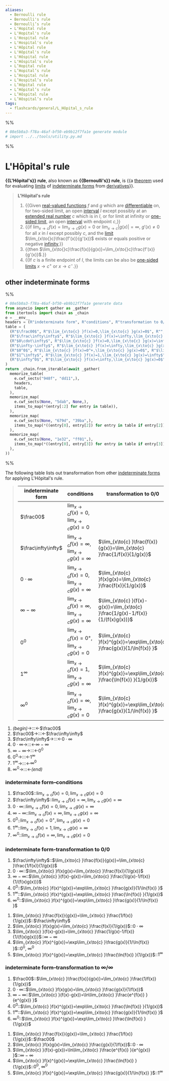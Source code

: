 ```yaml
---
aliases:
  - Bernoulli rule
  - Bernoulli's rule
  - Bernoulli’s rule
  - L'Hopital rule
  - L'Hopital's rule
  - L'Hospital rule
  - L'Hospital's rule
  - L'Hôpital rule
  - L'Hôpital's rule
  - L'Hôspital rule
  - L'Hôspital's rule
  - L’Hopital rule
  - L’Hopital’s rule
  - L’Hospital rule
  - L’Hospital’s rule
  - L’Hôpital rule
  - L’Hôpital’s rule
  - L’Hôspital rule
  - L’Hôspital’s rule
tags:
  - flashcards/general/L_Hôpital_s_rule
---
```


%%
```Python
# 08e5b0a3-f78a-46af-bf50-eb9b12f7fa1e generate module
# import ../../tools/utility.py.md
```
%%

# L'Hôpital's rule

__{{L'Hôpital's}} rule__, also known as __{{Bernoulli's}} rule__, is {{a [theorem](theorem.md) used for evaluating [limits](limit%20of%20a%20function.md) of [indeterminate forms](indeterminate%20form.md) from [derivatives](derivative.md)}}. <!--SR:!2023-12-19,18,300!2024-01-15,33,280!2023-12-19,18,300-->

> __L'Hôpital's rule__
>
> 1. {{Given [real-valued functions](real-valued%20function.md) $f$ and $g$ which are [differentiable](differentiable%20function.md) on, for two-sided limit, an open [interval](interval%20(mathematics).md) $I$ except possibly at an [extended real number](extended%20real%20number%20line.md) $c$ which is in $I$, or for limit at infinity or [one-sided limit](one-sided%20limit.md), an open [interval](interval%20(mathematics).md) with endpoint $c$,}}
> 2. {{if $\lim_{x\to{}c}f(x)=\lim_{x\to{}c}g(x)=0$ or $\lim_{x\to{}c}\lvert{g(x)}\rvert=\infty$, $g'(x)\ne0$ for all $x$ in $I$ except possibly $c$, and the [limit](limit%20of%20a%20functino.md) $\lim_{x\to{}c}\frac{f'(x)}{g'(x)}$ exists or equals positive or negative [infinity](infinity.md),}}
> 3. {{then $\lim_{x\to{}c}\frac{f(x)}{g(x)}=\lim_{x\to{}c}\frac{f'(x)}{g'(x)}$.}}
> 4. {{If $c$ is a finite endpoint of $I$, the limits can be also be [one-sided limits](one-sided%20limit.md) $x\to{}c^+$ or $x\to{}c^-$.}} <!--SR:!2024-01-10,29,280!2023-12-25,18,260!2023-12-19,18,300!2024-01-31,46,300-->

## other indeterminate forms

%%
```Python
# 08e5b0a3-f78a-46af-bf50-eb9b12f7fa1e generate data
from asyncio import gather as _gather
from itertools import chain as _chain
e = __env__
headers = (R"indeterminate form", R"conditions", R"transformation to 0/0", R"transformation to ∞/∞",)
table = (
  (R"$\frac00$", R"$\lim_{x\to{c} }f(x)=0,\lim_{x\to{c} }g(x)=0$", R"", R"$\lim_{x\to{c} }\frac{f(x)}{g(x)}=\lim_{x\to{c} }\frac{1/f(x)}{1/g(x)}$",),
  (R"$\frac\infty\infty$", R"$\lim_{x\to{c} }f(x)=\infty,\lim_{x\to{c} }g(x)=\infty$", R"$\lim_{x\to{c} }\frac{f(x)}{g(x)}=\lim_{x\to{c} }\frac{1/f(x)}{1/g(x)}$", R"",),
  (R"$0\cdot\infty$", R"$\lim_{x\to{c} }f(x)=0,\lim_{x\to{c} }g(x)=\infty$", R"$\lim_{x\to{c} }f(x)g(x)=\lim_{x\to{c} }\frac{f(x)}{1/g(x)}$", R"$\lim_{x\to{c} }f(x)g(x)=\lim_{x\to{c} }\frac{g(x)}{1/f(x)}$",),
  (R"$\infty-\infty$", R"$\lim_{x\to{c} }f(x)=\infty,\lim_{x\to{c} }g(x)=\infty$", R"$\lim_{x\to{c} }(f(x)-g(x))=\lim_{x\to{c} }\frac{1/g(x)-1/f(x)}{1/(f(x)g(x))}$", R"$\lim_{x\to{c} }(f(x)-g(x))=\ln\lim_{x\to{c} }\frac{e^{f(x)} }{e^{g(x)} }$",),
  (R"$0^0$", R"$\lim_{x\to{c} }f(x)=0^+,\lim_{x\to{c} }g(x)=0$", R"$\lim_{x\to{c} }f(x)^{g(x)}=\exp\lim_{x\to{c} }\frac{g(x)}{1/\ln{f(x)} }$", R"$\lim_{x\to{c} }f(x)^{g(x)}=\exp\lim_{x\to{c} }\frac{\ln{f(x)} }{1/g(x)}$",),
  (R"$1^\infty$", R"$\lim_{x\to{c} }f(x)=1,\lim_{x\to{c} }g(x)=\infty$", R"$\lim_{x\to{c} }f(x)^{g(x)}=\exp\lim_{x\to{c} }\frac{\ln{f(x)} }{1/g(x)}$", R"$\lim_{x\to{c} }f(x)^{g(x)}=\exp\lim_{x\to{c} }\frac{g(x)}{1/\ln{f(x)} }$",),
  (R"$\infty^0$", R"$\lim_{x\to{c} }f(x)=\infty,\lim_{x\to{c} }g(x)=0$", R"$\lim_{x\to{c} }f(x)^{g(x)}=\exp\lim_{x\to{c} }\frac{g(x)}{1/\ln{f(x)} }$", R"$\lim_{x\to{c} }f(x)^{g(x)}=\exp\lim_{x\to{c} }\frac{\ln{f(x)} }{1/g(x)}$",),
)
return _chain.from_iterable(await _gather(
  memorize_table(
    e.cwf_sects("948f", "dd11",),
    headers,
    table,
  ),
  memorize_map(
    e.cwf_sects(None, "5dab", None,),
    items_to_map(*(entry[:2] for entry in table)),
  ),
  memorize_map(
    e.cwf_sects(None, "679d", "39ba",),
    items_to_map(*((entry[0], entry[2]) for entry in table if entry[2])),
  ),
  memorize_map(
    e.cwf_sects(None, "1e32", "ff01",),
    items_to_map(*((entry[0], entry[3]) for entry in table if entry[3])),
  ),
))
```
%%

The following table lists out transformation from other [indeterminate forms](indeterminate%20form.md) for applying L'Hôpital's rule.

<!--08e5b0a3-f78a-46af-bf50-eb9b12f7fa1e generate section="948f"--><!-- The following content is generated at 2023-11-27T09:10:04.382841+08:00. Any edits will be overridden! -->

> | indeterminate form | conditions | transformation to 0/0 | transformation to ∞/∞ |
> |-|-|-|-|
> | $\frac00$ | $\lim_{x\to{c} }f(x)=0,\lim_{x\to{c} }g(x)=0$ |  | $\lim_{x\to{c} }\frac{f(x)}{g(x)}=\lim_{x\to{c} }\frac{1/f(x)}{1/g(x)}$ |
> | $\frac\infty\infty$ | $\lim_{x\to{c} }f(x)=\infty,\lim_{x\to{c} }g(x)=\infty$ | $\lim_{x\to{c} }\frac{f(x)}{g(x)}=\lim_{x\to{c} }\frac{1/f(x)}{1/g(x)}$ |  |
> | $0\cdot\infty$ | $\lim_{x\to{c} }f(x)=0,\lim_{x\to{c} }g(x)=\infty$ | $\lim_{x\to{c} }f(x)g(x)=\lim_{x\to{c} }\frac{f(x)}{1/g(x)}$ | $\lim_{x\to{c} }f(x)g(x)=\lim_{x\to{c} }\frac{g(x)}{1/f(x)}$ |
> | $\infty-\infty$ | $\lim_{x\to{c} }f(x)=\infty,\lim_{x\to{c} }g(x)=\infty$ | $\lim_{x\to{c} }(f(x)-g(x))=\lim_{x\to{c} }\frac{1/g(x)-1/f(x)}{1/(f(x)g(x))}$ | $\lim_{x\to{c} }(f(x)-g(x))=\ln\lim_{x\to{c} }\frac{e^{f(x)} }{e^{g(x)} }$ |
> | $0^0$ | $\lim_{x\to{c} }f(x)=0^+,\lim_{x\to{c} }g(x)=0$ | $\lim_{x\to{c} }f(x)^{g(x)}=\exp\lim_{x\to{c} }\frac{g(x)}{1/\ln{f(x)} }$ | $\lim_{x\to{c} }f(x)^{g(x)}=\exp\lim_{x\to{c} }\frac{\ln{f(x)} }{1/g(x)}$ |
> | $1^\infty$ | $\lim_{x\to{c} }f(x)=1,\lim_{x\to{c} }g(x)=\infty$ | $\lim_{x\to{c} }f(x)^{g(x)}=\exp\lim_{x\to{c} }\frac{\ln{f(x)} }{1/g(x)}$ | $\lim_{x\to{c} }f(x)^{g(x)}=\exp\lim_{x\to{c} }\frac{g(x)}{1/\ln{f(x)} }$ |
> | $\infty^0$ | $\lim_{x\to{c} }f(x)=\infty,\lim_{x\to{c} }g(x)=0$ | $\lim_{x\to{c} }f(x)^{g(x)}=\exp\lim_{x\to{c} }\frac{g(x)}{1/\ln{f(x)} }$ | $\lim_{x\to{c} }f(x)^{g(x)}=\exp\lim_{x\to{c} }\frac{\ln{f(x)} }{1/g(x)}$ |

<!--/08e5b0a3-f78a-46af-bf50-eb9b12f7fa1e-->

<!--08e5b0a3-f78a-46af-bf50-eb9b12f7fa1e generate section="dd11"--><!-- The following content is generated at 2023-11-24T23:07:19.372288+08:00. Any edits will be overridden! -->

1. _(begin)_→:::←$\frac00$ <!--SR:!2024-02-15,60,310!2024-02-02,50,310-->
2. $\frac00$→:::←$\frac\infty\infty$ <!--SR:!2024-02-23,67,310!2024-02-10,56,310-->
3. $\frac\infty\infty$→:::←$0\cdot\infty$ <!--SR:!2024-01-17,36,290!2023-12-24,8,270-->
4. $0\cdot\infty$→:::←$\infty-\infty$ <!--SR:!2024-01-22,38,270!2024-02-24,68,310-->
5. $\infty-\infty$→:::←$0^0$ <!--SR:!2023-12-24,6,250!2023-12-20,8,230-->
6. $0^0$→:::←$1^\infty$ <!--SR:!2023-12-23,17,270!2024-01-15,34,290-->
7. $1^\infty$→:::←$\infty^0$ <!--SR:!2023-12-22,7,270!2024-01-26,44,290-->
8. $\infty^0$→:::←_(end)_ <!--SR:!2024-02-05,52,310!2024-01-21,38,290-->

<!--/08e5b0a3-f78a-46af-bf50-eb9b12f7fa1e-->

### indeterminate form–conditions

<!--08e5b0a3-f78a-46af-bf50-eb9b12f7fa1e generate section="5dab"--><!-- The following content is generated at 2023-11-27T09:10:04.330437+08:00. Any edits will be overridden! -->

1. $\frac00$::$\lim_{x\to{c} }f(x)=0,\lim_{x\to{c} }g(x)=0$ <!--SR:!2024-02-14,60,310-->
2. $\frac\infty\infty$::$\lim_{x\to{c} }f(x)=\infty,\lim_{x\to{c} }g(x)=\infty$ <!--SR:!2024-02-11,58,310-->
3. $0\cdot\infty$::$\lim_{x\to{c} }f(x)=0,\lim_{x\to{c} }g(x)=\infty$ <!--SR:!2024-02-15,61,310-->
4. $\infty-\infty$::$\lim_{x\to{c} }f(x)=\infty,\lim_{x\to{c} }g(x)=\infty$ <!--SR:!2024-02-09,56,310-->
5. $0^0$::$\lim_{x\to{c} }f(x)=0^+,\lim_{x\to{c} }g(x)=0$ <!--SR:!2024-01-28,42,290-->
6. $1^\infty$::$\lim_{x\to{c} }f(x)=1,\lim_{x\to{c} }g(x)=\infty$ <!--SR:!2024-02-24,68,310-->
7. $\infty^0$::$\lim_{x\to{c} }f(x)=\infty,\lim_{x\to{c} }g(x)=0$ <!--SR:!2024-02-03,51,310-->

<!--/08e5b0a3-f78a-46af-bf50-eb9b12f7fa1e-->

### indeterminate form-transformation to 0/0

<!--08e5b0a3-f78a-46af-bf50-eb9b12f7fa1e generate section="679d"--><!-- The following content is generated at 2023-11-27T09:10:42.321134+08:00. Any edits will be overridden! -->

1. $\frac\infty\infty$::$\lim_{x\to{c} }\frac{f(x)}{g(x)}=\lim_{x\to{c} }\frac{1/f(x)}{1/g(x)}$ <!--SR:!2024-02-11,58,310-->
2. $0\cdot\infty$::$\lim_{x\to{c} }f(x)g(x)=\lim_{x\to{c} }\frac{f(x)}{1/g(x)}$ <!--SR:!2024-02-16,61,310-->
3. $\infty-\infty$::$\lim_{x\to{c} }(f(x)-g(x))=\lim_{x\to{c} }\frac{1/g(x)-1/f(x)}{1/(f(x)g(x))}$ <!--SR:!2024-01-27,42,290-->
4. $0^0$::$\lim_{x\to{c} }f(x)^{g(x)}=\exp\lim_{x\to{c} }\frac{g(x)}{1/\ln{f(x)} }$ <!--SR:!2024-01-05,24,250-->
5. $1^\infty$::$\lim_{x\to{c} }f(x)^{g(x)}=\exp\lim_{x\to{c} }\frac{\ln{f(x)} }{1/g(x)}$ <!--SR:!2024-02-16,61,310-->
6. $\infty^0$::$\lim_{x\to{c} }f(x)^{g(x)}=\exp\lim_{x\to{c} }\frac{g(x)}{1/\ln{f(x)} }$ <!--SR:!2024-01-23,39,290-->

<!--/08e5b0a3-f78a-46af-bf50-eb9b12f7fa1e-->

<!--08e5b0a3-f78a-46af-bf50-eb9b12f7fa1e generate section="39ba"--><!-- The following content is generated at 2023-11-27T09:10:42.200047+08:00. Any edits will be overridden! -->

1. $\lim_{x\to{c} }\frac{f(x)}{g(x)}=\lim_{x\to{c} }\frac{1/f(x)}{1/g(x)}$::$\frac\infty\infty$ <!--SR:!2024-02-18,64,310-->
2. $\lim_{x\to{c} }f(x)g(x)=\lim_{x\to{c} }\frac{f(x)}{1/g(x)}$::$0\cdot\infty$ <!--SR:!2024-02-01,49,310-->
3. $\lim_{x\to{c} }(f(x)-g(x))=\lim_{x\to{c} }\frac{1/g(x)-1/f(x)}{1/(f(x)g(x))}$::$\infty-\infty$ <!--SR:!2024-02-06,54,310-->
4. $\lim_{x\to{c} }f(x)^{g(x)}=\exp\lim_{x\to{c} }\frac{g(x)}{1/\ln{f(x)} }$::$0^0$, $\infty^0$ <!--SR:!2023-12-20,13,250-->
5. $\lim_{x\to{c} }f(x)^{g(x)}=\exp\lim_{x\to{c} }\frac{\ln{f(x)} }{1/g(x)}$::$1^\infty$ <!--SR:!2023-12-20,11,230-->

<!--/08e5b0a3-f78a-46af-bf50-eb9b12f7fa1e-->

### indeterminate form–transformation to ∞/∞

<!--08e5b0a3-f78a-46af-bf50-eb9b12f7fa1e generate section="1e32"--><!-- The following content is generated at 2023-11-27T09:10:42.252594+08:00. Any edits will be overridden! -->

1. $\frac00$::$\lim_{x\to{c} }\frac{f(x)}{g(x)}=\lim_{x\to{c} }\frac{1/f(x)}{1/g(x)}$ <!--SR:!2024-01-31,48,310-->
2. $0\cdot\infty$::$\lim_{x\to{c} }f(x)g(x)=\lim_{x\to{c} }\frac{g(x)}{1/f(x)}$ <!--SR:!2024-02-11,57,310-->
3. $\infty-\infty$::$\lim_{x\to{c} }(f(x)-g(x))=\ln\lim_{x\to{c} }\frac{e^{f(x)} }{e^{g(x)} }$ <!--SR:!2024-02-22,66,310-->
4. $0^0$::$\lim_{x\to{c} }f(x)^{g(x)}=\exp\lim_{x\to{c} }\frac{\ln{f(x)} }{1/g(x)}$ <!--SR:!2024-02-07,55,310-->
5. $1^\infty$::$\lim_{x\to{c} }f(x)^{g(x)}=\exp\lim_{x\to{c} }\frac{g(x)}{1/\ln{f(x)} }$ <!--SR:!2024-02-15,61,310-->
6. $\infty^0$::$\lim_{x\to{c} }f(x)^{g(x)}=\exp\lim_{x\to{c} }\frac{\ln{f(x)} }{1/g(x)}$ <!--SR:!2024-02-18,63,310-->

<!--/08e5b0a3-f78a-46af-bf50-eb9b12f7fa1e-->

<!--08e5b0a3-f78a-46af-bf50-eb9b12f7fa1e generate section="ff01"--><!-- The following content is generated at 2023-11-27T09:10:42.289138+08:00. Any edits will be overridden! -->

1. $\lim_{x\to{c} }\frac{f(x)}{g(x)}=\lim_{x\to{c} }\frac{1/f(x)}{1/g(x)}$::$\frac00$ <!--SR:!2024-02-15,60,310-->
2. $\lim_{x\to{c} }f(x)g(x)=\lim_{x\to{c} }\frac{g(x)}{1/f(x)}$::$0\cdot\infty$ <!--SR:!2024-02-05,53,310-->
3. $\lim_{x\to{c} }(f(x)-g(x))=\ln\lim_{x\to{c} }\frac{e^{f(x)} }{e^{g(x)} }$::$\infty-\infty$ <!--SR:!2024-02-19,64,310-->
4. $\lim_{x\to{c} }f(x)^{g(x)}=\exp\lim_{x\to{c} }\frac{\ln{f(x)} }{1/g(x)}$::$0^0$, $\infty^0$ <!--SR:!2023-12-26,17,250-->
5. $\lim_{x\to{c} }f(x)^{g(x)}=\exp\lim_{x\to{c} }\frac{g(x)}{1/\ln{f(x)} }$::$1^\infty$ <!--SR:!2024-01-02,17,230-->

<!--/08e5b0a3-f78a-46af-bf50-eb9b12f7fa1e-->
